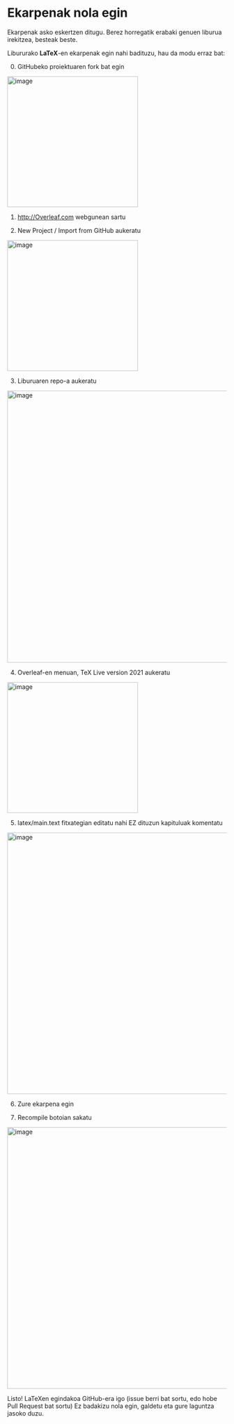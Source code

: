 # Ekarpenak nola egin

Ekarpenak asko eskertzen ditugu. Berez horregatik erabaki genuen liburua irekitzea, besteak beste.

Libururako **LaTeX**-en ekarpenak egin nahi badituzu, hau da modu erraz bat:

0. GitHubeko proiektuaren fork bat egin
<img width="300" alt="image" src="https://user-images.githubusercontent.com/1078305/203990309-028c7082-5001-4ec8-ad53-ec4b20709cd8.png">


1. http://Overleaf.com webgunean sartu

3. New Project / Import from GitHub aukeratu
<img width="300" alt="image" src="https://user-images.githubusercontent.com/1078305/203990381-116acc34-ae9d-4489-8509-2519dc192348.png">

3. Liburuaren repo-a aukeratu 
<img width="624" alt="image" src="https://user-images.githubusercontent.com/1078305/203990585-4bd4b8ef-c152-4687-853e-d720fc575d12.png">

4) Overleaf-en menuan, TeX Live version 2021 aukeratu
<img width="300" alt="image" src="https://user-images.githubusercontent.com/1078305/203990635-0cc93ec1-87fb-4d58-84fd-653007ccdd2f.png">

5) latex/main.text fitxategian editatu nahi EZ dituzun kapituluak komentatu
<img width="600" alt="image" src="https://user-images.githubusercontent.com/1078305/203990685-0b75cbd8-4746-4784-9400-3e929eec2b1f.png">

6) Zure ekarpena egin

7) Recompile botoian sakatu
<img width="600" alt="image" src="https://user-images.githubusercontent.com/1078305/203990744-09957a82-ffec-4d57-86d1-f239042be9b0.png">

Listo! LaTeXen egindakoa GitHub-era igo (issue berri bat sortu, edo hobe Pull Request bat sortu) Ez badakizu nola egin, galdetu eta gure laguntza jasoko duzu.

